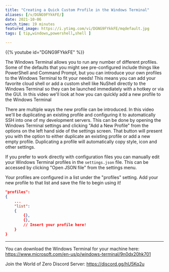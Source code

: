 ```yaml
---
title: "Creating a Quick Custom Profile in the Windows Terminal"
aliases: [/v/DGNG9FYkkFE/]
date: 2021-10-06
watch_time: 19 minutes
featured_image: https://i.ytimg.com/vi/DGNG9FYkkFE/mqdefault.jpg
tags: [ tip,windows,powershell,shell ]

---
```


{{% youtube id="DGNG9FYkkFE" %}}

The Windows Terminal allows you to run any number of different profiles. Some of the defaults that you might see pre-configured include things like PowerShell and Command Prompt, but you can introduce your own profiles to the Windows Terminal to fit your needs! This means you can add your favorite cloud shell or add a custom shell like NuShell directly to the Windows Terminal so they can be launched immediately with a hotkey or via the GUI. In this video we'll look at how you can quickly add a new profile to the Windows Terminal

There are multiple ways the new profile can be introduced. In this video we'll be duplicating an existing profile and configuring it to automatically SSH into one of my development servers. This can be done by opening the Windows Terminal settings and clicking "Add a New Profile" from the options on the left hand side of the settings screen. That button will present you with the option to either duplicate an existing profile or add a new empty profile. Duplicating a profile will automatically copy style, icon and other settings.

If you prefer to work directly with configuration files you can manually edit your Windows Terminal profiles in the `settings.json` file. This can be accessed by clicking "Open JSON file" from the settings menu.

Your profiles are configured in a list under the "profiles" setting. Add your new profile to that list and save the file to begin using it!

```json
"profiles":
{
    ...
    "list":
    {
        {},
        {},
        // Insert your profile here!
    }
}
```

***

You can download the Windows Terminal for your machine here: https://www.microsoft.com/en-us/p/windows-terminal/9n0dx20hk701

Join the World of Zero Discord Server: https://discord.gg/hU5Kq2u